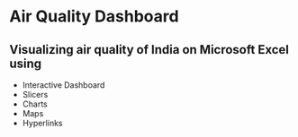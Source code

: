 # Air Quality Dashboard

## Visualizing air quality of India on Microsoft Excel using 
- Interactive Dashboard
- Slicers
- Charts
- Maps
- Hyperlinks
